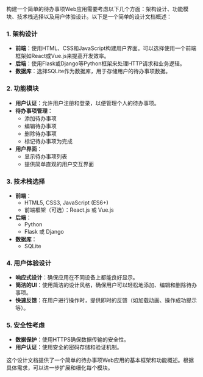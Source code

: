 构建一个简单的待办事项Web应用需要考虑以下几个方面：架构设计、功能模块、技术栈选择以及用户体验设计。以下是一个简单的设计文档概述：

### 1. 架构设计
- **前端**：使用HTML、CSS和JavaScript构建用户界面。可以选择使用一个前端框架如React或Vue.js来提高开发效率。
- **后端**：使用Flask或Django等Python框架来处理HTTP请求和业务逻辑。
- **数据库**：选择SQLite作为数据库，用于存储用户的待办事项数据。

### 2. 功能模块
- **用户认证**：允许用户注册和登录，以便管理个人的待办事项。
- **待办事项管理**：
  - 添加待办事项
  - 编辑待办事项
  - 删除待办事项
  - 标记待办事项为完成
- **用户界面**：
  - 显示待办事项列表
  - 提供简单直观的用户交互界面

### 3. 技术栈选择
- **前端**：
  - HTML5, CSS3, JavaScript (ES6+)
  - 前端框架（可选）：React.js 或 Vue.js
- **后端**：
  - Python
  - Flask 或 Django
- **数据库**：
  - SQLite

### 4. 用户体验设计
- **响应式设计**：确保应用在不同设备上都能良好显示。
- **简洁的UI**：使用简洁的设计风格，确保用户可以轻松地添加、编辑和删除待办事项。
- **快速反馈**：在用户进行操作时，提供即时的反馈（如加载动画、操作成功提示等）。

### 5. 安全性考虑
- **数据保护**：使用HTTPS确保数据传输的安全性。
- **用户认证**：使用安全的密码存储和验证机制。

这个设计文档提供了一个简单的待办事项Web应用的基本框架和功能概述。根据具体需求，可以进一步扩展和细化每个模块。